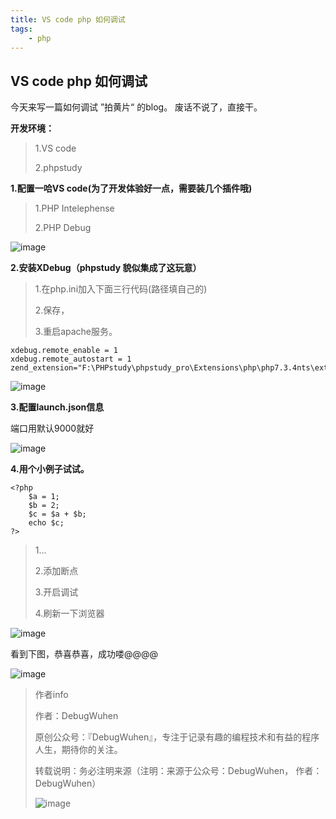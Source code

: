 ```yaml
---
title: VS code php 如何调试
tags:
    - php
---
```


## VS code php 如何调试

今天来写一篇如何调试 ”拍黄片“ 的blog。
废话不说了，直接干。

**开发环境：**

>1.VS code
>
>2.phpstudy

**1.配置一哈VS code(为了开发体验好一点，需要装几个插件哦)**

>1.PHP Intelephense
>
>2.PHP Debug
>

![image](https://user-images.githubusercontent.com/48900845/112752092-ea970700-9003-11eb-9332-c0633ef9bd72.png)


<!--more-->

**2.安装XDebug（phpstudy 貌似集成了这玩意）**

>1.在php.ini加入下面三行代码(路径填自己的)
>
>2.保存，
>
>3.重启apache服务。
```
xdebug.remote_enable = 1
xdebug.remote_autostart = 1
zend_extension="F:\PHPstudy\phpstudy_pro\Extensions\php\php7.3.4nts\ext\php_xdebug.dll"
```

![image](https://user-images.githubusercontent.com/48900845/112752117-0d292000-9004-11eb-9fa4-70f45f318932.png)


**3.配置launch.json信息**

端口用默认9000就好

![image](https://user-images.githubusercontent.com/48900845/112752127-174b1e80-9004-11eb-98cd-6ef621b3d033.png)

**4.用个小例子试试。**
```
<?php
    $a = 1;
    $b = 2;
    $c = $a + $b;
    echo $c;
?>
```
>1...
>
>2.添加断点
>
>3.开启调试
>
>4.刷新一下浏览器
>

![image](https://user-images.githubusercontent.com/48900845/112752142-2af68500-9004-11eb-9916-b6620ad72c7e.png)

看到下图，恭喜恭喜，成功喽@@@@

![image](https://user-images.githubusercontent.com/48900845/112752146-2fbb3900-9004-11eb-8996-ff4d034ea47b.png)


>作者info
>
>作者：DebugWuhen
>
>原创公众号：『DebugWuhen』，专注于记录有趣的编程技术和有益的程序人生，期待你的关注。
>
>转载说明：务必注明来源（注明：来源于公众号：DebugWuhen， 作者：DebugWuhen）
>
>![image](https://user-images.githubusercontent.com/48900845/112752163-3b0e6480-9004-11eb-899d-66ddef749c2b.png)
